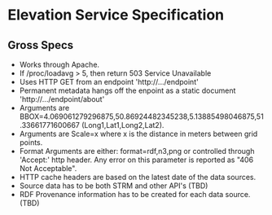 # Elevation Service Specification

## Gross Specs

* Works through Apache.
* If /proc/loadavg > 5, then return 503 Service Unavailable
* Uses HTTP GET from an endpoint 'http://.../endpoint'
* Permanent metadata hangs off the enpoint as a static document 'http://.../endpoint/about'
* Arguments are BBOX=4.069061279296875,50.86924482345238,5.13885498046875,51.33661771600667 (Long1,Lat1,Long2,Lat2).
* Arguments are Scale=x where x is the distance in meters between grid points.
* Format Arguments are either: format=rdf,n3,png or controlled through 'Accept:' http header. Any error on this parameter is reported as "406 Not Acceptable".
* HTTP cache headers are based on the latest date of the data sources.
* Source data has to be both STRM and other API's (TBD)
* RDF Provenance information has to be created for each data source. (TBD)

